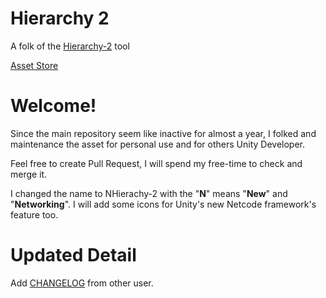 # Hierarchy 2

A folk of the [Hierarchy-2][1] tool

[Asset Store][2]

# Welcome!
Since the main repository seem like inactive for almost a year, I folked and maintenance the asset for personal use and for others Unity Developer.

Feel free to create Pull Request, I will spend my free-time to check and merge it.

I changed the name to NHierachy-2 with the "**N**" means "**New**" and "**Networking**". I will add some icons for Unity's new Netcode framework's feature too.

# Updated Detail
Add [CHANGELOG][3] from other user.

  [1]: https://github.com/truongnguyentungduy/hierarchy-2
  [2]: https://assetstore.unity.com/packages/tools/utilities/hierarchy-2-166483
  [3]: https://github.com/truongnguyentungduy/hierarchy-2/pull/7/files

